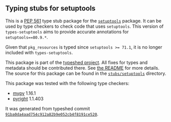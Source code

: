 ## Typing stubs for setuptools

This is a [PEP 561](https://peps.python.org/pep-0561/) type stub package for
the [`setuptools`](https://github.com/pypa/setuptools) package. It can be used by type checkers
to check code that uses `setuptools`. This version of
`types-setuptools` aims to provide accurate annotations for
`setuptools==80.9.*`.

Given that `pkg_resources` is typed since `setuptools >= 71.1`, it is no longer included with `types-setuptools`.

This package is part of the [typeshed project](https://github.com/python/typeshed).
All fixes for types and metadata should be contributed there.
See [the README](https://github.com/python/typeshed/blob/main/README.md)
for more details. The source for this package can be found in the
[`stubs/setuptools`](https://github.com/python/typeshed/tree/main/stubs/setuptools)
directory.

This package was tested with the following type checkers:
* [mypy](https://github.com/python/mypy/) 1.16.1
* [pyright](https://github.com/microsoft/pyright) 1.1.403

It was generated from typeshed commit
[`91ba0da4aad754c912a82b9e052cb4f8191ce520`](https://github.com/python/typeshed/commit/91ba0da4aad754c912a82b9e052cb4f8191ce520).